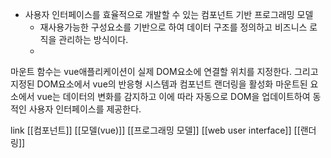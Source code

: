 - 사용자 인터페이스를 효율적으로 개발할 수 있는 컴포넌트 기반 프로그래밍 모델
	- 재사용가능한 구성요소를 기반으로 하여 데이터 구조를 정의하고 비즈니스 로직을 관리하는 방식이다.
	- 

마운트 함수는 vue애플리케이션이 실제 DOM요소에 연결할 위치를 지정한다.
그리고 지정된 DOM요소에서 vue의 반응형 시스템과 컴포넌트 랜더링을 활성화
마운트된 요소에서 vue는 데이터의 변화를 감지하고 이에 따라 자동으로 DOM을 업데이트하여 동적인 사용자 인터페이스를 제공한다. 

link
[[컴포넌트]]
[[모델(vue)]]
[[프로그래밍 모델]]
[[web user interface]]
[[랜더링]]